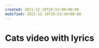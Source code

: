 ```yaml
---
created: 2021-12-19T20:53:06+08:00
modified: 2021-12-19T20:53:30+08:00
---
```


# Cats video with lyrics

